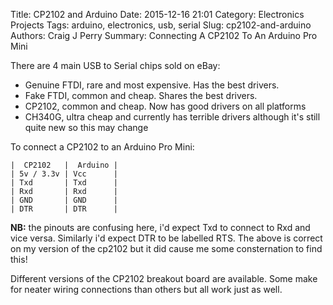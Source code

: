 Title: CP2102 and Arduino
Date: 2015-12-16 21:01
Category: Electronics Projects
Tags: arduino, electronics, usb, serial
Slug: cp2102-and-arduino
Authors: Craig J Perry
Summary: Connecting A CP2102 To An Arduino Pro Mini

There are 4 main USB to Serial chips sold on eBay:

* Genuine FTDI, rare and most expensive. Has the best drivers.
* Fake FTDI, common and cheap. Shares the best drivers.
* CP2102, common and cheap. Now has good drivers on all platforms
* CH340G, ultra cheap and currently has terrible drivers although it's still quite new so this may change

To connect a CP2102 to an Arduino Pro Mini:

    |  CP2102   |  Arduino |
	| 5v / 3.3v | Vcc      |
	| Txd       | Txd      |
	| Rxd       | Rxd      |
	| GND       | GND      |
	| DTR       | DTR      |

**NB:** the pinouts are confusing here, i'd expect Txd to connect to Rxd and vice versa. Similarly i'd
expect DTR to be labelled RTS. The above is correct on my version of the cp2102 but it did cause me
some consternation to find this!

Different versions of the CP2102 breakout board are available. Some make for neater wiring connections
than others but all work just as well.
